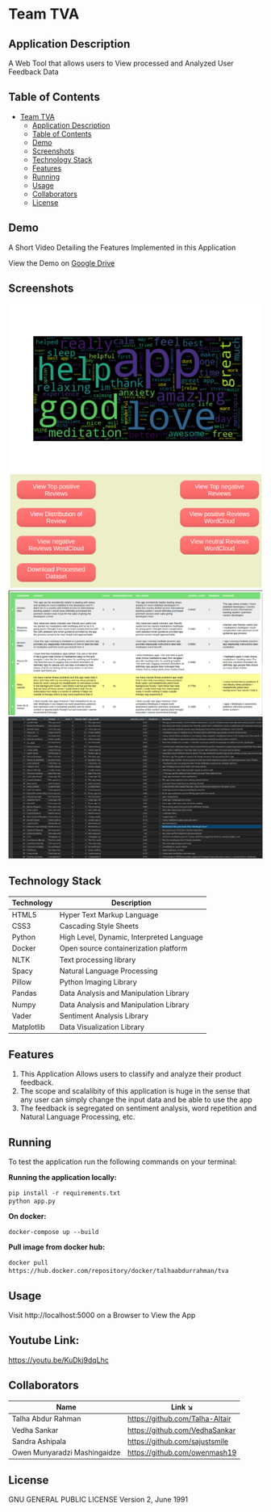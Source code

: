 #  Team TVA

## Application Description

A Web Tool that allows users to View processed and Analyzed User Feedback Data

## Table of Contents

- [Team TVA](#team-tva)
  - [Application Description](#application-description)
  - [Table of Contents](#table-of-contents)
  - [Demo](#demo)
  - [Screenshots](#screenshots)
  - [Technology Stack](#technology-stack)
  - [Features](#features)
  - [Running](#running)
  - [Usage](#usage)
  - [Collaborators](#collaborators)
  - [License](#license)


## Demo

A Short Video Detailing the Features Implemented in this Application

View the Demo on [Google Drive]([https://drive.google.com/drive/folders/1jap2JqZrqMUH6DmNBICMZNLiq6ZSBQV0?usp=sharing])


## Screenshots

![alt text](static/screenshots/image1.png "Title")
![alt text](static/screenshots/image2.png "Title")
![alt text](static/screenshots/image3.png "Title")
![alt text](static/screenshots/image4.png "Title")


## Technology Stack

| Technology | Description                               |
|------------|-------------------------------------------|
| HTML5      | Hyper Text Markup Language                |
| CSS3       | Cascading Style Sheets                    |
| Python     | High Level, Dynamic, Interpreted Language |
| Docker     | Open source containerization platform     |
| NLTK       | Text processing library                   |
| Spacy      | Natural Language Processing               |
| Pillow     | Python Imaging Library                    |
| Pandas     | Data Analysis and Manipulation Library    |
| Numpy      | Data Analysis and Manipulation Library    |
| Vader      | Sentiment Analysis Library                |
| Matplotlib | Data Visualization Library                |

## Features

1. This Application Allows users to classify and analyze their product feedback.
2. The scope and scalalibity of this application is huge in the sense that any user can simply change the input data and be able to use the app 
3. The feedback is segregated on sentiment analysis, word repetition and Natural Language Processing, etc.

## Running

To test the application run the following commands on your terminal:

**Running the application locally:**

```
pip install -r requirements.txt
python app.py
```

**On docker:**

```
docker-compose up --build
```
**Pull image from docker hub:**

```
docker pull https://hub.docker.com/repository/docker/talhaabdurrahman/tva
```

## Usage

Visit http://localhost:5000 on a Browser to View the App

## Youtube Link:

https://youtu.be/KuDkj9dqLhc


## Collaborators


| Name                          | Link ↘️                          |
|-------------------------------|---------------------------------|
| Talha Abdur Rahman            | https://github.com/Talha-Altair |
| Vedha Sankar                  | https://github.com/VedhaSankar  |
| Sandra Ashipala               | https://github.com/sajustsmile  |
| Owen Munyaradzi Mashingaidze  | https://github.com/owenmash19   |


## License

GNU GENERAL PUBLIC LICENSE Version 2, June 1991

